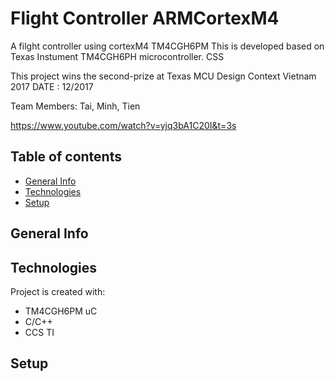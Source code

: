 





# Flight Controller ARMCortexM4

A filght controller using cortexM4 TM4CGH6PM
This is developed based on Texas Instument TM4CGH6PH microcontroller.
CSS 

This project wins the second-prize at Texas MCU Design Context Vietnam 2017
DATE : 12/2017

Team Members: Tai, Minh, Tien

https://www.youtube.com/watch?v=yjq3bA1C20I&t=3s
## Table of contents
* [General Info](#general-info)
* [Technologies](#technologies)
* [Setup](#setup)

## General Info




## Technologies
Project is created with:
* TM4CGH6PM uC
* C/C++
* CCS TI

## Setup
